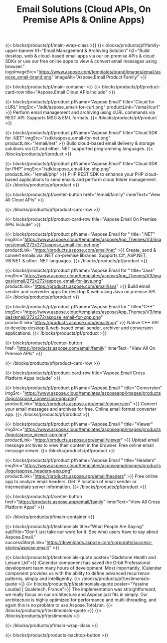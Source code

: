 ﻿---
title: Email Solutions (Cloud APIs, On Premise APIs & Online Apps) 
description: Build desktop, web & cloud-based email apps via our on premise APIs & cloud SDKs or use our free online apps to view & convert email messages using browser 
weight: 30
url: /
---

{{< blocks/products/pf/main-wrap-class >}}
{{< blocks/products/pf/family-upper-banner h1="Email Management & Archiving Solution" h2="Build desktop, web & cloud-based email apps via our on premise APIs & cloud SDKs or use our free online apps to view & convert email messages using browser." logoImageSrc="https://www.aspose.com/templates/brand/images/email/aspose_email-brand.png" imageAlt="Aspose.Email Product Family" >}}

{{< blocks/products/pf/main-container >}}
{{< blocks/products/pf/product-card-row title="Aspose.Email Cloud APIs Include" >}}

{{< blocks/products/pf/product pfName="Aspose.Email" title="Cloud for cURL" imgSrc="/sdk/aspose_email-for-curl.png" productLink="/email/curl" >}}
Perform email management and archiving using cURL commands via REST API. Supports MSG & EML formats.
{{< /blocks/products/pf/product >}}

{{< blocks/products/pf/product pfName="Aspose.Email" title="Cloud SDK for .NET" imgSrc="/sdk/aspose_email-for-net.png" productLink="/email/net" >}}
Build cloud-based email delivery & storage solutions via C# and other .NET supported programming languages.
{{< /blocks/products/pf/product >}}

{{< blocks/products/pf/product pfName="Aspose.Email" title="Cloud SDK for PHP" imgSrc="/sdk/aspose_email-for-php.png" productLink="/email/php" >}}
PHP REST SDK to enhance your PHP cloud-based applications to send emails and perform cloud folder management.
{{< /blocks/products/pf/product >}}

{{< blocks/products/pf/center-button href="/email/family" innerText="View All Cloud APIs" >}}

{{< /blocks/products/pf/product-card-row >}}

{{< blocks/products/pf/product-card-row title="Aspose.Email On Premise APIs Include" >}}

{{< blocks/products/pf/product pfName="Aspose.Email for " title=".NET" imgSrc="https://www.aspose.cloud/templates/aspose/App_Themes/V3/images/email/272x272/aspose_email-for-net.png" productLink="https://products.aspose.com/email/net" >}}
Create, send & convert emails via .NET on-premise libraries. Supports C#, ASP.NET, VB.NET & other .NET languages.
{{< /blocks/products/pf/product >}}

{{< blocks/products/pf/product pfName="Aspose.Email for " title="Java" imgSrc="https://www.aspose.cloud/templates/aspose/App_Themes/V3/images/email/272x272/aspose_email-for-java.png" productLink="https://products.aspose.com/email/java" >}}
Build email sender and converter apps for desktop & web using Java on premise API. 
{{< /blocks/products/pf/product >}}

{{< blocks/products/pf/product pfName="Aspose.Email for " title="C++" imgSrc="https://www.aspose.cloud/templates/aspose/App_Themes/V3/images/email/272x272/aspose_email-for-cpp.png" productLink="https://products.aspose.com/email/cpp" >}}
Native C++ API to develop desktop & web-based email sender, archiver and conversion applications.
{{< /blocks/products/pf/product >}}

{{< blocks/products/pf/center-button href="https://products.aspose.com/email/family" innerText="View All On Premise APIs" >}}

{{< /blocks/products/pf/product-card-row >}}

{{< blocks/products/pf/product-card-row title="Aspose.Email Cross Platform Apps Include" >}}

{{< blocks/products/pf/product pfName="Aspose.Email " title="Conversion" imgSrc="https://www.aspose.cloud/templates/asposeapp/images/products/logo/aspose_conversion-app.png" productLink="https://products.aspose.app/email/conversion" >}}
Convert your email messages and archives for free. Online email format converter app.
{{< /blocks/products/pf/product >}}

{{< blocks/products/pf/product pfName="Aspose.Email " title="Viewer" imgSrc="https://www.aspose.cloud/templates/asposeapp/images/products/logo/aspose_viewer-app.png" productLink="https://products.aspose.app/email/viewer" >}}
Upload email message archives to view their content in the browser. Free online email message viewer.
{{< /blocks/products/pf/product >}}

{{< blocks/products/pf/product pfName="Aspose.Email " title="Headers" imgSrc="https://www.aspose.cloud/templates/asposeapp/images/products/logo/aspose_headers-app.png" productLink="https://products.aspose.app/email/headers" >}}
Free online app to analyze email headers. Get IP location of email sender or intermediate server information.
{{< /blocks/products/pf/product >}}

{{< blocks/products/pf/center-button href="https://products.aspose.app/email/family" innerText="View All Cross Platform Apps" >}}


{{< /blocks/products/pf/main-container >}}

{{< blocks/products/pf/testimonials title="What People Are Saying" subTitle="Don't just take our word for it. See what users have to say about Aspose.Email." successStoryLink="https://downloads.aspose.com/corporate/success-stories/aspose.email/" >}}

{{< blocks/products/pf/testimonials-quote poster="Gladstone Health and Leisure Ltd">}}
iCalendar component has saved the Orbit Professional development team many hours of development. Most importantly, iCalendar component provides us with the ability to define advanced recurrence patterns, simply and intelligently.
{{< /blocks/products/pf/testimonials-quote >}}
{{< blocks/products/pf/testimonials-quote poster="Yassine Loudad | Qualetech, France">}}
The implementation was straightforward, we really focus on our architecture and Aspose just fits in simply. Our architecture is highly optimized for performance and multi-threading, and again this is no problem to use Aspose.Total.net.
{{< /blocks/products/pf/testimonials-quote >}}
{{< /blocks/products/pf/testimonials >}}

{{< /blocks/products/pf/main-wrap-class >}}

{{< blocks/products/products-backtop-button >}}
